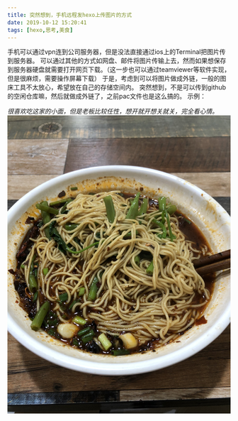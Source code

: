 ```yaml
---
title: 突然想到，手机远程发hexo上传图片的方式
date: 2019-10-12 15:20:41
tags: [hexo,思考,美食]
---
```

手机可以通过vpn连到公司服务器，但是没法直接通过ios上的Terminal把图片传到服务器。
可以通过其他的方式如网盘、邮件将图片传输上去，然而如果想保存到服务器硬盘就需要打开网页下载。（这一步也可以通过teamviewer等软件实现，但是很麻烦，需要操作屏幕下载）
于是，考虑到可以将图片做成外链，一般的图床工具不太放心，希望放在自己的存储空间内。
突然想到，不是可以传到github的空闲仓库嘛，然后就做成外链了，之前pac文件也是这么搞的。
示例：


*很喜欢吃这家的小面，但是老板比较任性，想开就开想关就关，完全看心情。*
![](https://github.com/Inspiring26/practice/raw/master/E5BEBEFB-F2BD-41F1-8576-A223C90CF583.jpeg)